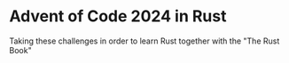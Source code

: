 # Advent of Code 2024 in Rust

Taking these challenges in order to learn Rust together with the "The Rust Book"
